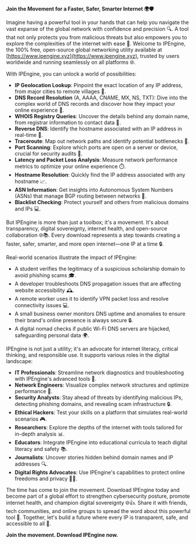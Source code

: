 **Join the Movement for a Faster, Safer, Smarter Internet 🌍🛡️**

Imagine having a powerful tool in your hands that can help you navigate the vast expanse of the global network with confidence and precision 🔍. A tool that not only protects you from malicious threats but also empowers you to explore the complexities of the internet with ease 🚀. Welcome to IPEngine, the 100% free, open-source global networking utility available at [https://www.ipengine.xyz](https://www.ipengine.xyz), trusted by users worldwide and running seamlessly on all platforms 🌐.

With IPEngine, you can unlock a world of possibilities:

- **IP Geolocation Lookup**: Pinpoint the exact location of any IP address, from major cities to remote villages 📍.
- **DNS Record Resolution** (A, AAAA, CNAME, MX, NS, TXT): Dive into the complex world of DNS records and discover how they impact your online experience 🔎.
- **WHOIS Registry Queries**: Uncover the details behind any domain name, from registrar information to contact data 📄.
- **Reverse DNS**: Identify the hostname associated with an IP address in real-time 🔮.
- **Traceroute**: Map out network paths and identify potential bottlenecks 🚨.
- **Port Scanning**: Explore which ports are open on a server or device, crucial for security audits 🔑.
- **Latency and Packet Loss Analysis**: Measure network performance metrics to optimize your online experience ⏱️.
- **Hostname Resolution**: Quickly find the IP address associated with any hostname 📈.
- **ASN Information**: Get insights into Autonomous System Numbers (ASNs) that manage BGP routing between networks 🔗.
- **Blacklist Checking**: Protect yourself and others from malicious domains and IPs 💻.

But IPEngine is more than just a toolbox; it's a movement. It's about transparency, digital sovereignty, internet health, and open-source collaboration 🌐📚. Every download represents a step towards creating a faster, safer, smarter, and more open internet—one IP at a time 🔒.

Real-world scenarios illustrate the impact of IPEngine:

- A student verifies the legitimacy of a suspicious scholarship domain to avoid phishing scams 🎓.
- A developer troubleshoots DNS propagation issues that are affecting website accessibility 🕰️.
- A remote worker uses it to identify VPN packet loss and resolve connectivity issues 💻.
- A small business owner monitors DNS uptime and anomalies to ensure their brand's online presence is always secure 🔒.
- A digital nomad checks if public Wi-Fi DNS servers are hijacked, safeguarding personal data 🌍.

IPEngine is not just a utility; it's an advocate for internet literacy, critical thinking, and responsible use. It supports various roles in the digital landscape:

- **IT Professionals**: Streamline network diagnostics and troubleshooting with IPEngine's advanced tools 🤖.
- **Network Engineers**: Visualize complex network structures and optimize performance 🔌.
- **Security Analysts**: Stay ahead of threats by identifying malicious IPs, detecting phishing domains, and revealing scam infrastructure 🔒.
- **Ethical Hackers**: Test your skills on a platform that simulates real-world scenarios 🎮.
- **Researchers**: Explore the depths of the internet with tools tailored for in-depth analysis 📊.
- **Educators**: Integrate IPEngine into educational curricula to teach digital literacy and safety 📚.
- **Journalists**: Uncover stories hidden behind domain names and IP addresses 🔍.
- **Digital Rights Advocates**: Use IPEngine's capabilities to protect online freedoms and privacy 👮‍♂️.

The time has come to join the movement. Download IPEngine today and become part of a global effort to strengthen cybersecurity posture, promote internet health, and champion digital sovereignty 🌐👍. Share it with friends, tech communities, and online groups to spread the word about this powerful tool 🔗. Together, let's build a future where every IP is transparent, safe, and accessible to all 🚀.

**Join the movement. Download IPEngine now.**